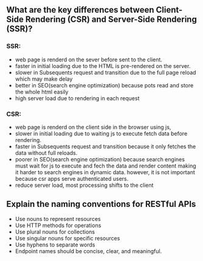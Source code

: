 ## What are the key differences between Client-Side Rendering (CSR) and Server-Side Rendering (SSR)? 
### SSR: 
- web page is renderd on the sever before sent to the client.
- faster in initial loading due to the HTML is pre-rendered on the server.
- slower in Subsequents request and transition due to the full page reload which may make delay
- better in SEO(search engine optimization) because pots read and store the whole html easily
- high server load due to rendering in each request
### CSR: 
- web page is renderd on the client side in the browser using js,  
- slower in initial loading due to waiting js to execute  fetch data before rendering.
- faster in Subsequents request and transition because it only fetches the data without full reloads.
- poorer in SEO(search engine optimization) because search engines must wait for js to execute and fech the data and render content  making it harder to search engines in dynamic data. however, it is not important because csr apps serve authenticated users.
- reduce server load, most processing shifts to the client



## Explain the naming conventions for RESTful APIs
- Use nouns to represent resources
- Use HTTP methods for operations
- Use plural nouns for collections
- Use singular nouns for specific resources
- Use hyphens to separate words
-  Endpoint names should be concise, clear, and meaningful.